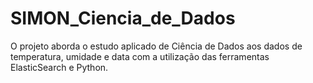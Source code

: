 # SIMON_Ciencia_de_Dados
O projeto aborda o estudo aplicado de Ciência de Dados aos dados de temperatura, umidade e data com a utilização das ferramentas ElasticSearch e Python.
